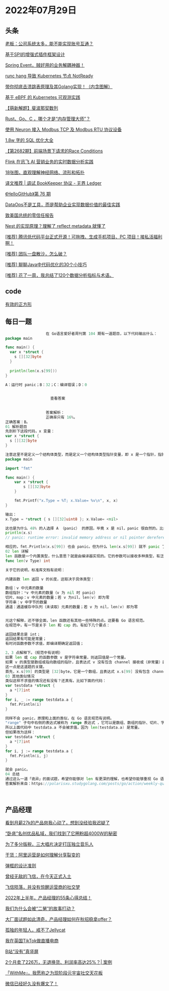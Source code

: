 # 2022年07月29日
## 头条

[老板：公司系统太多，能不能实现账号互通？](https://toutiao.io/k/g7sb904)

[基于SPI的增强式插件框架设计](https://toutiao.io/k/yqckco9)

[Spring Event，贼好用的业务解耦神器！](https://toutiao.io/k/wwjp5m6)

[runc hang 导致 Kubernetes 节点 NotReady](https://toutiao.io/k/pz76s4h)

[带你彻底击溃跳表原理及其Golang实现！（内含图解）](https://toutiao.io/k/4p5048p)

[基于 eBPF 的 Kubernetes 可观测实践](https://toutiao.io/k/a8g4rvc)

[【萌新解题】斐波那契数列](https://toutiao.io/k/lepw20c)

[Rust、Go、C ，哪个才是“内存管理大师”？](https://toutiao.io/k/xemtdwa)

[使用 Neuron 接入 Modbus TCP 及 Modbus RTU 协议设备](https://toutiao.io/k/36afe21)

[1.8w 字的 SQL 优化大全](https://toutiao.io/k/9bmtrfk)

[【第2682期】前端场景下请求的Race Conditions](https://toutiao.io/k/s9pzu7i)

[Flink 在讯飞 AI 营销业务的实时数据分析实践](https://toutiao.io/k/2qy1las)

[18张图，直观理解神经网络、流形和拓扑](https://toutiao.io/k/coxacdk)

[译文推荐 | 调试 BookKeeper 协议 - 无界 Ledger](https://toutiao.io/k/8lrq4nm)

[《HelloGitHub》第 76 期](https://toutiao.io/k/4qsd12a)

[DataOps不是工具，而是帮助企业实现数据价值的最佳实践](https://toutiao.io/k/ztzqtzp)

[致美国总统的零信任报告](https://toutiao.io/k/5367uxr)

[Nest 的实现原理？理解了 reflect metadata 就懂了](https://toutiao.io/k/9shxxzf)

[[推荐] 腾讯低代码平台正式开源！可拖拽、生成手机项目、PC 项目！接私活福利啊！](https://toutiao.io/k/8oqx21m)

[[推荐] 团队一盘散沙，怎么破？](https://toutiao.io/k/kdzpdh5)

[[推荐] 聊聊Java中代码优化的30个小技巧](https://toutiao.io/k/jv8g1r6)

[[推荐] 花了一周，我总结了120个数据分析指标与术语。](https://toutiao.io/k/9pzybmk)



## code

[有效的正方形](https://leetcode.cn/problems/valid-square)



## 每日一题

```go
                  在 Go语言爱好者周刊第 104 期有一道题目，以下代码输出什么：
package main

func main() {
  var x *struct {
    s [][32]byte
  }
  
  println(len(x.s[99]))
}

A：运行时 panic；B：32；C：编译错误；D：0

                  
                    查看答案
                  
                
                  答案解析：
                  正确率只有 16%。
正确答案：B。
01 解析题目
先剖析下这段代码，x 变量：
var x *struct {
  s [][32]byte
}

注意这里不是定义一个结构体类型，而是定义一个结构体类型指针变量，即 x 是一个指针，指针类型是一个匿名结构体。很显然，x 的值是 nil，因为没有初始化，可以打印证实这一点。
package main

import "fmt"

func main() {
	var x *struct {
		s [][32]byte
	}

	fmt.Printf("x.Type = %T; x.Value= %v\n", x, x)
}

输出：
x.Type = *struct { s [][32]uint8 }; x.Value= <nil>

这也是为什么 48% 的人选择 A （panic） 的原因，毕竟 x 是 nil，panic 很自然的。比如这样就会 panic：
println(x.s)
// panic: runtime error: invalid memory address or nil pointer dereference

相应的，fmt.Println(x.s[99]) 也会 panic。但为什么 len(x.s[99]) 就不 panic 了呢？所以得从 len 入手一探究竟。
02 len 详解
len 函数是一个内置类型，什么意思？就是由编译器实现的。它的参数可以接收多种类型，有泛型的味道。
func len(v Type) int

关于它的说明，标准库文档有说明：

内建函数 len 返回 v 的长度，这取决于具体类型：

数组：v 中元素的数量
数组指针：*v 中元素的数量（v 为 nil 时 panic）
切片、map：v 中元素的数量；若 v 为nil，len(v) 即为零
字符串：v 中字节的数量
通道：通道缓存中队列（未读取）元素的数量；若 v 为 nil，len(v) 即为零


光这个解释，还不够全面，len 函数还有其他一些特殊的点。这要看 Go 语言规范。
在规范中，有一节是关于 len 和 cap 的。有如下几个要点：

返回结果总是 int；
返回结果有可能是常量；
有时对函数参数不求值，即编译期确定返回值；

2、3 点解释下。（规范中有说明）
如果 len 或 cap 的函数参数 v 是字符串常量，则返回值是一个常量。
如果 v 的类型是数组或指向数组的指针，且表达式 v 没有包含 channel 接收或（非常量）函数调用，则返回值也是一个常量。这种情况下，不会对 v 进行求值（即编译期就能确定）。否则返回值不是常量，且会对 v 进行求值（即得运行时确定）。
这一点是这道题的关键。
首先，x.s[99] 的类型是 [32]byte，它是一个数组，且表达式 x.s[99] 没有包含 channel 接收也不是函数调用，因此不会对  x.s[99] 进行求值，不求值自然不会 panic（想不明白？可以想成没有解引用操作）。也就是说，编译器能够在编译阶段分析出 x.s[99] 的类型是 [32]byte，且不需要对 x.s[99] 求值，因此直接返回数组的长度，即 32。
03 其他类似情况
类似这样不求值的情况还有没有？还真有。比如下面的代码：
var testdata *struct {
  a *[7]int
}
for i, _ := range testdata.a {
  fmt.Println(i)
}

同样不会 panic，原理和上面的类似，在 Go 语言规范有说明。
"range" 子句中右侧的表达式被称为 range 表达式 ，它可以是数组、数组的指针、切片、字符串、map或是允许接收操作 的 channel。range 表达式会在开始此循环前被求值一次，但有一个例外：当存在最多一个迭代变量且 len(x) 是常量时，range 表达式是不被求值的。
所以上面代码中 testdata.a 不会被求值，因为 len(testdata.a) 是常量。
但如果改为这样：
var testdata *struct {
  a *[7]int
}
for i, j := range testdata.a {
  fmt.Println(i, j)
}

就会 panic。
04 总结
通过这么一道「诡异」的面试题，希望你能够对 len 有更深的理解，也希望你能够重视 Go 语言规范，多留意一些细节，同时学会如何寻找问题的答案。
答案解析来自：https://polarisxu.studygolang.com/posts/go/action/weekly-question-104/。

                
```


## 产品经理

[看到月薪27k的产品岗我心动了，想到没经验我迟疑了](https://www.woshipm.com/online/5529245.html)

[“卧底”名创优品私域，我们找到了它圈粉超4000W的秘密](https://www.woshipm.com/operate/5544203.html)

[为了多分版税，三大唱片决定打压独立音乐人](https://www.woshipm.com/it/5543233.html)

[干货：阿里运营是如何理解分享裂变的](https://www.woshipm.com/operate/5543288.html)

[弹框的设计准则](https://www.woshipm.com/pd/5543550.html)

[曾经无敌的飞信，在今天正式入土](https://www.woshipm.com/it/5543838.html)

[飞信陨落，并没有惊醒运营商的社交梦](https://www.woshipm.com/it/5543583.html)

[2022年上半年，产品经理的55条心得总结！](https://www.woshipm.com/pmd/5543313.html)

[我们为什么会被“二舅”的故事打动？](https://www.woshipm.com/it/5543837.html)

[大厂面试题如此清奇，产品经理如何在秋招稳拿offer？](https://www.woshipm.com/open/5543904.html)

[孤独的年轻人，戒不了Jellycat](https://www.woshipm.com/it/5543869.html)

[我在英国TikTok做直播电商](https://www.woshipm.com/chuangye/5543703.html)

[B站“没有”真竖屏](https://www.woshipm.com/it/5543700.html)

[2个月卖了226万，无退换货、利润率高达25%？| 案例](https://www.woshipm.com/marketing/5543605.html)

[「WithMe」，我愿称之为现阶段元宇宙社交天花板](https://www.woshipm.com/it/5542738.html)

[微信已经好久没有爆文了！](https://www.woshipm.com/operate/5543641.html)


